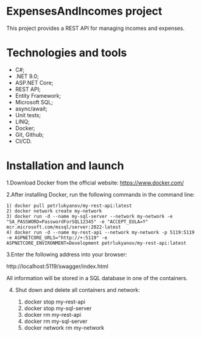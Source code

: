 # ExpensesAndIncomes project
This project provides a REST API for managing incomes and expenses.

# Technologies and tools
- C#;
- .NET 9.0;
- ASP.NET Core;
- REST API;
- Entity Framework;
- Microsoft SQL;
- async/await;
- Unit tests;
- LINQ;
- Docker;
- Git, Github;
- CI/CD.

# Installation and launch
1.Download Docker from the official website: https://www.docker.com/

2.After installing Docker, run the following commands in the command line:

    1) docker pull petrlukyanov/my-rest-api:latest
    2) docker network create my-network
    3) docker run -d --name my-sql-server --network my-network -e "SA_PASSWORD=PasswordForSQL12345" -e "ACCEPT_EULA=Y" mcr.microsoft.com/mssql/server:2022-latest
    4) docker run -d --name my-rest-api --network my-network -p 5119:5119 -e ASPNETCORE_URLS="http://+:5119" -e ASPNETCORE_ENVIRONMENT=Development petrlukyanov/my-rest-api:latest

3.Enter the following address into your browser: 

http://localhost:5119/swagger/index.html

All information will be stored in a SQL database in one of the containers.

4. Shut down and delete all containers and network:

    1) docker stop my-rest-api
    2) docker stop my-sql-server
    3) docker rm my-rest-api
    4) docker rm my-sql-server
    5) docker network rm my-network
